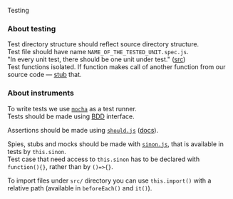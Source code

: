 Testing

### About testing
Test directory structure should reflect source directory structure.  
Test file should have name `NAME_OF_THE_TESTED_UNIT.spec.js`.   
"In every unit test, there should be one unit under test." ([src](http://sinonjs.org/docs/))  
Test functions isolated. If function makes call of another function from our source code — [stub](http://sinonjs.org/docs/#stubs) that.


### About instruments
To write tests we use [`mocha`](https://mochajs.org) as a test runner.  
Tests should be made using [BDD](https://mochajs.org/#bdd) interface.

Assertions should be made using [`should.js`](https://github.com/shouldjs/should.js) ([docs](http://shouldjs.github.io)).

Spies, stubs and mocks should be made with [`sinon.js`](http://sinonjs.org), that is available in tests by `this.sinon`.  
Test case that need access to `this.sinon` has to be declared with `function(){}`, rather than by `()=>{}`.

To import files under `src/` directory you can use `this.import()` with a relative path (available in `beforeEach()` and `it()`).
